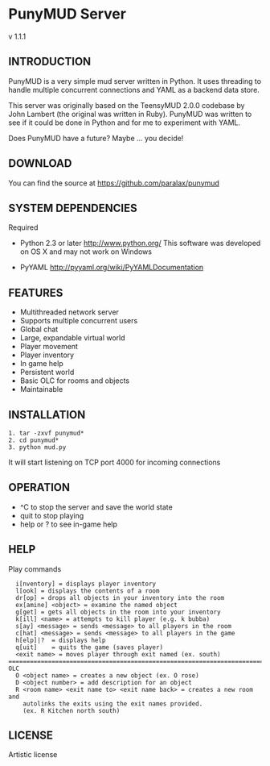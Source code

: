 # PunyMUD Server
v 1.1.1

## INTRODUCTION
PunyMUD is a very simple mud server written in Python. It uses threading to
handle multiple concurrent connections and YAML as a backend data store.

This server was originally based on the TeensyMUD 2.0.0 codebase by John
Lambert (the original was written in Ruby). PunyMUD was written to see if 
it could be done in Python and for me to experiment with YAML.

Does PunyMUD have a future? Maybe ... you decide!

## DOWNLOAD
You can find the source at https://github.com/paralax/punymud

## SYSTEM DEPENDENCIES

Required

- Python 2.3 or later
  http://www.python.org/
  This software was developed on OS X and may not work on Windows

- PyYAML
  http://pyyaml.org/wiki/PyYAMLDocumentation

## FEATURES
* Multithreaded network server
* Supports multiple concurrent users
* Global chat
* Large, expandable virtual world
* Player movement
* Player inventory
* In game help
* Persistent world
* Basic OLC for rooms and objects
* Maintainable

## INSTALLATION
    1. tar -zxvf punymud*
    2. cd punymud*
    3. python mud.py

It will start listening on TCP port 4000 for incoming connections

## OPERATION
* ^C to stop the server and save the world state
* quit to stop playing
* help or ? to see in-game help

## HELP
Play commands

      i[nventory] = displays player inventory
      l[ook] = displays the contents of a room
      dr[op] = drops all objects in your inventory into the room
      ex[amine] <object> = examine the named object
      g[get] = gets all objects in the room into your inventory
      k[ill] <name> = attempts to kill player (e.g. k bubba)
      s[ay] <message> = sends <message> to all players in the room
      c[hat] <message> = sends <message> to all players in the game
      h[elp]|?  = displays help
      q[uit]    = quits the game (saves player)
      <exit name> = moves player through exit named (ex. south)
    ===========================================================================
    OLC
      O <object name> = creates a new object (ex. O rose)
      D <object number> = add description for an object
      R <room name> <exit name to> <exit name back> = creates a new room and
        autolinks the exits using the exit names provided.
        (ex. R Kitchen north south)

## LICENSE
Artistic license
